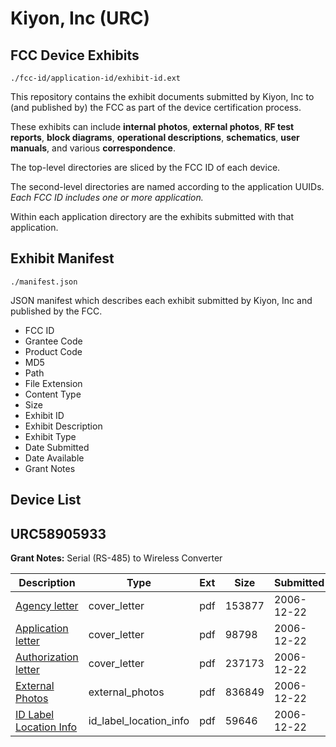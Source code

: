# Kiyon, Inc (URC)
## FCC Device Exhibits

```
./fcc-id/application-id/exhibit-id.ext
```

This repository contains the exhibit documents submitted by Kiyon, Inc to (and published by) the FCC as part of the device certification process.

These exhibits can include **internal photos**, **external photos**, **RF test reports**, **block diagrams**, **operational descriptions**, **schematics**, **user manuals**, and various **correspondence**.

The top-level directories are sliced by the FCC ID of each device.

The second-level directories are named according to the application UUIDs. *Each FCC ID includes one or more application.*

Within each application directory are the exhibits submitted with that application. 

## Exhibit Manifest

```
./manifest.json
```

JSON manifest which describes each exhibit submitted by Kiyon, Inc and published by the FCC.

- FCC ID
- Grantee Code
- Product Code
- MD5
- Path
- File Extension
- Content Type
- Size
- Exhibit ID
- Exhibit Description
- Exhibit Type
- Date Submitted
- Date Available
- Grant Notes

## Device List
## URC58905933
**Grant Notes:** Serial (RS-485) to Wireless Converter

| Description | Type | Ext | Size | Submitted | Available |
| ----------- | ---- | --- | ---- | --------- | --------- |
| [Agency letter](URC58905933/9d83089e68e1afe21ac48fbd4455c3e3/741297.pdf) | cover_letter | pdf | 153877 | 2006-12-22 | 2006-12-22 |
| [Application letter](URC58905933/9d83089e68e1afe21ac48fbd4455c3e3/741298.pdf) | cover_letter | pdf | 98798 | 2006-12-22 | 2006-12-22 |
| [Authorization letter](URC58905933/9d83089e68e1afe21ac48fbd4455c3e3/741299.pdf) | cover_letter | pdf | 237173 | 2006-12-22 | 2006-12-22 |
| [External Photos](URC58905933/9d83089e68e1afe21ac48fbd4455c3e3/741300.pdf) | external_photos | pdf | 836849 | 2006-12-22 | 2006-12-22 |
| [ID Label Location Info](URC58905933/9d83089e68e1afe21ac48fbd4455c3e3/741301.pdf) | id_label_location_info | pdf | 59646 | 2006-12-22 | 2006-12-22 |
